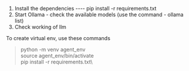 1. Install the dependencies ---- pip install -r requirements.txt
2. Start Ollama - check the available models (use the command - ollama list)
3. Check working of llm



To create virtual env, use these commands
> python -m venv agent_env\
> source agent_env/bin/activate\
> pip install -r requirements.txt\
